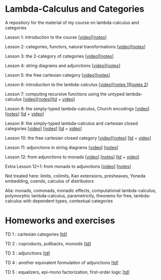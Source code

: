 # Lambda-Calculus and Categories
A repository for the material of my course on lambda-calculus and categories

Lesson 1: introduction to the course [[video](https://us02web.zoom.us/rec/share/n_pvSS5lHAaE5Dxmcb-gbmRv1DB4E_blgSg59DrYYFhuPuBwEbecLXBqEYx0Csql.5s63NimbikZWNaCp?startTime=1601054013000)][[notes](https://github.com/pamellies/lambda-calculus-and-categories/blob/master/LambdaCalculusAndCategories-OnlineNotes1.pdf)]

Lesson 2: categories, functors, natural transformations [[video](https://us02web.zoom.us/rec/play/5CDUO57ThFQqd5VR-ndW9Rs-c5SStqWCsOcmLW8RSZ7auuZDfVAGFVPZEzQPu_dcfu-WIfZ7l6uv3BGg.6QDbEKYscx2pygpn?continueMode=true&_x_zm_rtaid=fO3DpxSCQxKZXg7DIQCDPg.1602103420184.cd75d6cc607b1b576b4ad15deb3b3a04&_x_zm_rhtaid=364)][[notes](https://github.com/pamellies/lambda-calculus-and-categories/blob/master/LambdaCalculusAndCategories-OnlineNotes2.pdf)]

Lesson 3: the 2-category of categories [[video](https://us02web.zoom.us/rec/share/GelaTxF2_Z3sn0a4BiGPrrdb_QzdCk0Uj9TE7xkAXbvv-xsKdvU7zPOeckht5o8m.GMMyk2Nd5g_05_Oj?startTime=1602263396000)][[notes](https://github.com/pamellies/lambda-calculus-and-categories/blob/master/LambdaCalculusAndCategories-OnlineNotes3.pdf)]

Lesson 4: string diagrams and adjunctions [[video](https://us02web.zoom.us/rec/share/sd9VvkiE0BKzYjXVRINtv_xTL2EuHHeY3BOgPphFnRzxz6Z_ucj01b5_zOAXwuLb.gJ4woMHBeEoAtqkR?startTime=1602868393000)][[notes](https://github.com/pamellies/lambda-calculus-and-categories/blob/master/LambdaCalculusAndCategories-OnlineNotes4.pdf)]

Lesson 5: the free cartesian category [[video](https://us02web.zoom.us/rec/share/uZyllja_oVaeGNzB01Fp8i_3KVt7oZy_SJpl7KA7KJO-ygm4Q6PG9ap39sTAyLdF.6hB8Wu67CgISWiLe?startTime=1603473377000)][[notes](https://github.com/pamellies/lambda-calculus-and-categories/blob/master/LambdaCalculusAndCategories-OnlineNotes5.pdf)]

Lesson 6: introduction to the lambda-calculus [[video](https://us02web.zoom.us/rec/share/Q-k1P6ELj1vUco0Kpa56nNKyMEhcwGaiHfu82fSOBv3T7FOH8PWYM3sXQDzaLqcT.0pwY7eMtDFimpszF)][[notes 1](https://github.com/pamellies/lambda-calculus-and-categories/blob/master/LambdaCalculusAndCategories-OnlineNotes6a.pdf)][[notes 2](https://github.com/pamellies/lambda-calculus-and-categories/blob/master/LambdaCalculusAndCategories-OnlineNotes6b.pdf)]

Lesson 7: computing recursive functions using the untyped lambda-calculus [[video](https://us02web.zoom.us/rec/share/cJoaRpUYz2Pt7bjGSCNUG6oMo80nCsNXYt0sYpGxexJe-nJNIp7SW5IAgmr9e-nC.tRwWIq-u2I4jZHyR?startTime=1605512147000)][[notes](https://github.com/pamellies/lambda-calculus-and-categories/blob/master/LambdaCalculusAndCategories-OnlineNotes7.pdf)][[td](http://www.lix.polytechnique.fr/Labo/Samuel.Mimram/teaching/cat/) + [video](https://us02web.zoom.us/rec/share/I9KcdKHX8mosludbEpQNLdwNYgv6-fQcJtwxOVvGFbrcoOSXLuO2m3qF72yVsgrt.98Jg__PmwJ1Kh13I?startTime=1605520163000)]

Lesson 8: the simply-typed lambda-calculus, Church encodings [[video](https://us02web.zoom.us/rec/share/lB9xePcWugwqcCRJKlSsNsBvnhETIBDL3TZZE7IC88JxxdsvBiAwHZel3gS7oL0b.XDoT5D9vOBCXVrv4?startTime=1606117306000)]
[[notes](https://github.com/pamellies/lambda-calculus-and-categories/blob/master/LambdaCalculusAndCategories-OnlineNotes8.pdf)]
[[td](http://www.lix.polytechnique.fr/Labo/Samuel.Mimram/teaching/cat/) + [video](https://us02web.zoom.us/rec/share/lB9xePcWugwqcCRJKlSsNsBvnhETIBDL3TZZE7IC88JxxdsvBiAwHZel3gS7oL0b.XDoT5D9vOBCXVrv4?startTime=1606125095000)]

Lesson 9: the simply-typed lambda-calculus and cartesian closed categories
[[video](https://us02web.zoom.us/rec/share/w8-fvg3PI9dh694-piXasqn_V_kMWM76-pTWBjhqnUK4rXGCn0nrOQ3S89DQ9D6p.jAbZ22opzwtw414B?startTime=1606722074000)]
[[notes](https://github.com/pamellies/lambda-calculus-and-categories/blob/master/LambdaCalculusAndCategories-OnlineNotes9.pdf)]
[[td](http://www.lix.polytechnique.fr/Labo/Samuel.Mimram/teaching/cat/) + [video](https://us02web.zoom.us/rec/share/w8-fvg3PI9dh694-piXasqn_V_kMWM76-pTWBjhqnUK4rXGCn0nrOQ3S89DQ9D6p.jAbZ22opzwtw414B?startTime=1606730263000)]

Lesson 10: the free cartesian closed category [[video](https://us02web.zoom.us/rec/share/M8txQy4y460uk9rWSkgaJhnhLLYpjcrJedmSzcQi4t28d1jeevUTWfygNFvV6K1N.nk9ugB-kD1Be-FA_?startTime=1607326574000)][[notes](https://github.com/pamellies/lambda-calculus-and-categories/blob/master/LambdaCalculusAndCategories-OnlineNotes10.pdf)]
[[td](http://www.lix.polytechnique.fr/Labo/Samuel.Mimram/teaching/cat/) + [video](https://us02web.zoom.us/rec/share/2G0qildQYWHqge9e0QFk8VCQ2E4d3_3pHGKK6nC1OlkNNZWfAX6UYlcVhnyzP_HO.fi6n-xQvzF0QTVV6?startTime=1607334917000)]

Lesson 11: adjunctions in string diagrams [[video](https://us02web.zoom.us/rec/share/SRkMnGt4NlyV8bU_9X_NMTca9e2u2qngyTuSg-23Suv0lQyfZzo1MjHsZRV4jmFn.qDbKBsEfldgGcSJd?startTime=1607932120000)]
[[notes](https://github.com/pamellies/lambda-calculus-and-categories/blob/master/LambdaCalculusAndCategories-OnlineNotes11.pdf)]

Lesson 12: from adjunctions to monads [[video](https://us02web.zoom.us/rec/share/Bkewri8AXZnvJ1pld8bpgz6q-LTt7Fe2Ih2SrSnB1daFQ47uZOJznCQ6-aEazVxe.I8BtFTNeEgVN620d?startTime=1609746222000)]
[[notes](https://github.com/pamellies/lambda-calculus-and-categories/blob/master/LambdaCalculusAndCategories-OnlineNotes12.pdf)]
[[td](http://www.lix.polytechnique.fr/Labo/Samuel.Mimram/teaching/cat/) + [video](https://us02web.zoom.us/rec/share/Bkewri8AXZnvJ1pld8bpgz6q-LTt7Fe2Ih2SrSnB1daFQ47uZOJznCQ6-aEazVxe.I8BtFTNeEgVN620d?startTime=1609753934000)]

Extra Lesson 12+1: from monads to adjunctions
[[video](https://us02web.zoom.us/rec/share/G2AsP2Dc4IkG9ms9bRrwZ7cjOG6uVxXFn7KVdJFJ9WNbI2srhE2UNyuLLluvCcST.k0Rvdootc9mAtG6w)]
[[notes](https://github.com/pamellies/lambda-calculus-and-categories/blob/master/LambdaCalculusAndCategories-OnlineNotes12plus1.pdf)]





Not treated here: limits, colimits, Kan extensions, presheaves, Yoneda embedding, coends, calculus of distributors

Alia: monads, comonads, monadic effects, computational lambda-calculus, polymorphic lambda-calculus, parametricity, theorems for free, lambda-calculus with dependent types, contextual categories

# Homeworks and exercises

TD 1 : cartesian categories [[td](https://github.com/pamellies/lambda-calculus-and-categories/blob/master/LambdaCalculusAndCategories-td-1-cartesian-categories.pdf)]

TD 2 : coproducts, pullbacks, monoids [[td](https://github.com/pamellies/lambda-calculus-and-categories/blob/master/LambdaCalculusAndCategories-td-2-coproducts-pullbacks-monoids.pdf)]

TD 3 : adjunctions [[td](https://github.com/pamellies/lambda-calculus-and-categories/blob/master/LambdaCalculusAndCategories-td-3-adjunctions.pdf)]

TD 4 : another equivalent formulation of adjunctions [[td](https://github.com/pamellies/lambda-calculus-and-categories/blob/master/LambdaCalculusAndCategories-td-4-another-formulation-of-adjunctions.pdf)]

TD 5 : equalizers, epi-mono factorization, first-order logic [[td](https://github.com/pamellies/lambda-calculus-and-categories/blob/master/LambdaCalculusAndCategories-td-5-regular-epi-mono.pdf)]
